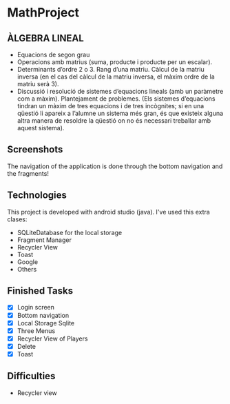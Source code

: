 # MathProject

## ÀLGEBRA LINEAL
* Equacions de segon grau
* Operacions amb matrius (suma, producte i producte per un escalar).
* Determinants d’ordre 2 o 3. Rang d’una matriu. Càlcul de la matriu inversa (en el cas
del càlcul de la matriu inversa, el màxim ordre de la matriu serà 3).
* Discussió i resolució de sistemes d’equacions lineals (amb un paràmetre com a
màxim). Plantejament de problemes. (Els sistemes d’equacions tindran un màxim de
tres equacions i de tres incògnites; si en una qüestió li apareix a l’alumne un sistema
més gran, és que existeix alguna altra manera de resoldre la qüestió on no és
necessari treballar amb aquest sistema).

## Screenshots

The navigation of the application is done through the bottom navigation and the fragments!

## Technologies
This project is developed with android studio (java).
I've used this extra clases:

* SQLiteDatabase for the local storage
* Fragment Manager
* Recycler View
* Toast
* Google
* Others

## Finished Tasks
- [x] Login screen
- [x] Bottom navigation
- [x] Local Storage Sqlite
- [x] Three Menus
- [x] Recycler View of Players
- [x] Delete
- [x] Toast

## Difficulties

- Recycler view
